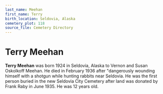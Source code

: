 ```yaml
---
last_name: Meehan
first_name: Terry
birth_location: Seldovia, Alaska
cemetery_plot: 118
source_file: Cemetery Directory
---
```

# Terry Meehan

**Terry Meehan** was born 1924 in Seldovia, Alaska to Vernon and Susan
Oskolkoff Meehan. He died in February 1936 after "dangerously wounding
himself with a shotgun while hunting rabbits near Seldovia. He was the
first person buried in the new Seldovia City Cemetery after land was
donated by Frank Raby in June 1935. He was 12 years old.

